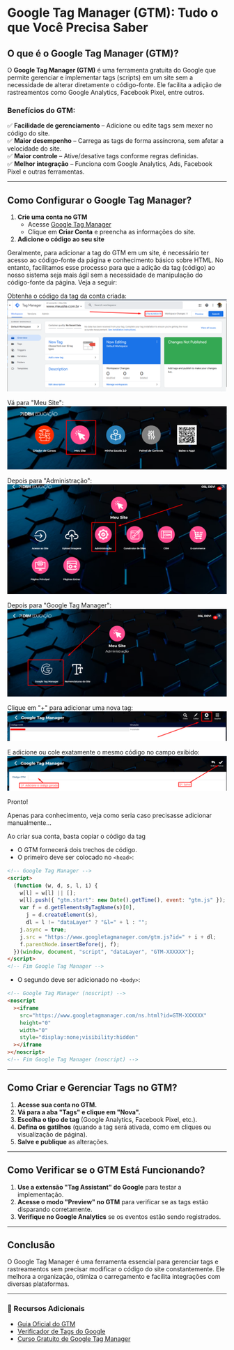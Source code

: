 # Google Tag Manager (GTM): Tudo o que Você Precisa Saber

## O que é o Google Tag Manager (GTM)?

O **Google Tag Manager (GTM)** é uma ferramenta gratuita do Google que permite gerenciar e implementar tags (scripts) em um site sem a necessidade de alterar diretamente o código-fonte. Ele facilita a adição de rastreamentos como Google Analytics, Facebook Pixel, entre outros.

### Benefícios do GTM:

✅ **Facilidade de gerenciamento** – Adicione ou edite tags sem mexer no código do site.  
✅ **Maior desempenho** – Carrega as tags de forma assíncrona, sem afetar a velocidade do site.  
✅ **Maior controle** – Ative/desative tags conforme regras definidas.  
✅ **Melhor integração** – Funciona com Google Analytics, Ads, Facebook Pixel e outras ferramentas.

---

## Como Configurar o Google Tag Manager?

1. **Crie uma conta no GTM**
   - Acesse [Google Tag Manager](https://tagmanager.google.com/)
   - Clique em **Criar Conta** e preencha as informações do site.
2. **Adicione o código ao seu site**

Geralmente, para adicionar a tag do GTM em um site, é necessário ter acesso ao código-fonte da página e conhecimento básico sobre HTML. No entanto, facilitamos esse processo para que a adição da tag (código) ao nosso sistema seja mais ágil sem a necessidade de manipulação do código-fonte da página. Veja a seguir:

Obtenha o código da tag da conta criada:
![GTM Code](https://github.com/DRMEducacao/Checklist-pre-entrega/blob/main/gtm/image/gtmCode.png)

Vá para "Meu Site":
![Meu Site](https://github.com/DRMEducacao/Checklist-pre-entrega/blob/main/page-favicon/image/meuSite.png)

Depois para "Administração":
![Administração](https://github.com/DRMEducacao/Checklist-pre-entrega/blob/main/title-page/image/admin.png)

Depois para "Google Tag Manager":
![Google Tag Manager](https://github.com/DRMEducacao/Checklist-pre-entrega/blob/main/gtm/image/gtm.png)

Clique em "+" para adicionar uma nova tag:
![Adicionar nova](https://github.com/DRMEducacao/Checklist-pre-entrega/blob/main/gtm/image/addNew.png)

E adicione ou cole exatamente o mesmo código no campo exibido:
![Colar código GTM](https://github.com/DRMEducacao/Checklist-pre-entrega/blob/main/gtm/image/salve.png)

Pronto!

Apenas para conhecimento, veja como seria caso precisasse adicionar manualmente...

Ao criar sua conta, basta copiar o código da tag

- O GTM fornecerá dois trechos de código.
- O primeiro deve ser colocado no `<head>`:

```html
<!-- Google Tag Manager -->
<script>
  (function (w, d, s, l, i) {
    w[l] = w[l] || [];
    w[l].push({ "gtm.start": new Date().getTime(), event: "gtm.js" });
    var f = d.getElementsByTagName(s)[0],
      j = d.createElement(s),
      dl = l != "dataLayer" ? "&l=" + l : "";
    j.async = true;
    j.src = "https://www.googletagmanager.com/gtm.js?id=" + i + dl;
    f.parentNode.insertBefore(j, f);
  })(window, document, "script", "dataLayer", "GTM-XXXXXX");
</script>
<!-- Fim Google Tag Manager -->
```

- O segundo deve ser adicionado no `<body>`:

```html
<!-- Google Tag Manager (noscript) -->
<noscript
  ><iframe
    src="https://www.googletagmanager.com/ns.html?id=GTM-XXXXXX"
    height="0"
    width="0"
    style="display:none;visibility:hidden"
  ></iframe
></noscript>
<!-- Fim Google Tag Manager (noscript) -->
```

---

## Como Criar e Gerenciar Tags no GTM?

1. **Acesse sua conta no GTM.**
2. **Vá para a aba "Tags" e clique em "Nova".**
3. **Escolha o tipo de tag** (Google Analytics, Facebook Pixel, etc.).
4. **Defina os gatilhos** (quando a tag será ativada, como em cliques ou visualização de página).
5. **Salve e publique** as alterações.

---

## Como Verificar se o GTM Está Funcionando?

1. **Use a extensão "Tag Assistant" do Google** para testar a implementação.
2. **Acesse o modo "Preview" no GTM** para verificar se as tags estão disparando corretamente.
3. **Verifique no Google Analytics** se os eventos estão sendo registrados.

---

## Conclusão

O Google Tag Manager é uma ferramenta essencial para gerenciar tags e rastreamentos sem precisar modificar o código do site constantemente. Ele melhora a organização, otimiza o carregamento e facilita integrações com diversas plataformas.

---

### 📌 Recursos Adicionais

- [Guia Oficial do GTM](https://support.google.com/tagmanager/)
- [Verificador de Tags do Google](https://tagassistant.google.com/)
- [Curso Gratuito de Google Tag Manager](https://analytics.google.com/analytics/academy/)
